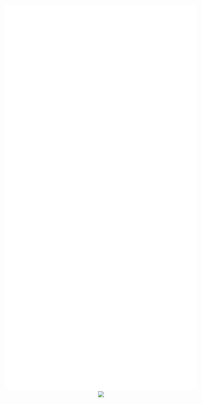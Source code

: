 <p align="center">
  <img src="https://github.com/echolumaque/echolumaque/blob/main/github-metrics.svg">
  <img src="https://pupcj.files.wordpress.com/2020/04/itech-student-.jpg">
</p>
